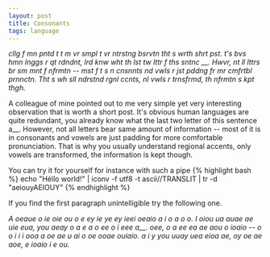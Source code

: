 ```yaml
---
layout: post
title: Consonants
tags: language
---
```


*cllg f mn pntd t t m vr smpl t vr ntrstng
bsrvtn tht s wrth  shrt pst.
t's bvs hmn lnggs r qt rdndnt,  lrd knw wht th
lst tw lttr f ths sntnc __.
Hwvr, nt ll lttrs br sm mnt f nfrmtn -- mst f t s n
cnsnnts nd vwls r jst pddng fr mr cmfrtbl prnnctn.
Tht s wh  sll ndrstnd rgnl ccnts, nl vwls r
trnsfrmd, th nfrmtn s kpt thgh.*

A colleague of mine pointed out to me very simple yet very interesting
observation that is worth a short post.
It's obvious human languages are quite redundant, you already know what the
last two letter of this sentence a__.
However, not all letters bear same amount of information -- most of it is in
consonants and vowels are just padding for more comfortable pronunciation.
That is why you usually understand regional accents, only vowels are
transformed, the information is kept though.


You can try it for yourself for instance with such a pipe
{% highlight bash %}
echo "Héllo world!" | iconv -f utf8 -t ascii//TRANSLIT | tr -d "aeiouyAEIOUY"
{% endhighlight %}

If you find the first paragraph unintelligible try the following one.

*A oeaue o ie oie ou o e ey ie ye ey ieei
oeaio a i o a o o.
I oiou ua auae ae uie eua, you aeay o a e
a o ee o i eee a__.
oee, o a ee ea ae aou o ioaio -- o o i i i
ooa a oe ae u ai o oe ooae ouiaio.
a i y you uuay uea eioa ae, oy oe ae
aoe, e ioaio i e ou.*
